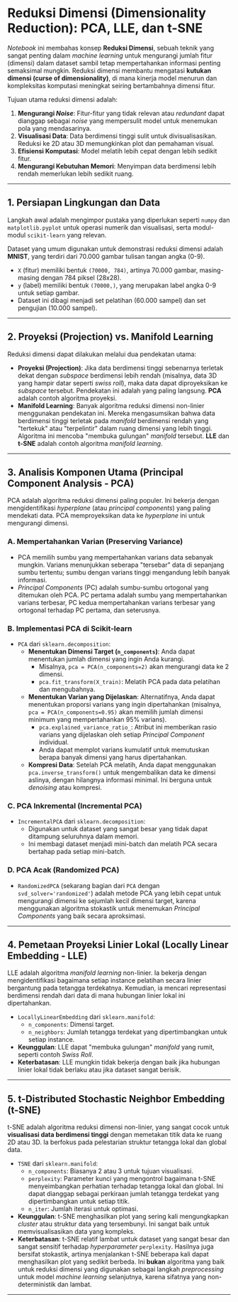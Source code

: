 # Reduksi Dimensi (Dimensionality Reduction): PCA, LLE, dan t-SNE

*Notebook* ini membahas konsep **Reduksi Dimensi**, sebuah teknik yang sangat penting dalam *machine learning* untuk mengurangi jumlah fitur (dimensi) dalam dataset sambil tetap mempertahankan informasi penting semaksimal mungkin. Reduksi dimensi membantu mengatasi **kutukan dimensi (curse of dimensionality)**, di mana kinerja model menurun dan kompleksitas komputasi meningkat seiring bertambahnya dimensi fitur.

Tujuan utama reduksi dimensi adalah:
1.  **Mengurangi *Noise***: Fitur-fitur yang tidak relevan atau *redundant* dapat dianggap sebagai *noise* yang mempersulit model untuk menemukan pola yang mendasarinya.
2.  **Visualisasi Data**: Data berdimensi tinggi sulit untuk divisualisasikan. Reduksi ke 2D atau 3D memungkinkan plot dan pemahaman visual.
3.  **Efisiensi Komputasi**: Model melatih lebih cepat dengan lebih sedikit fitur.
4.  **Mengurangi Kebutuhan Memori**: Menyimpan data berdimensi lebih rendah memerlukan lebih sedikit ruang.

---

## 1. Persiapan Lingkungan dan Data

Langkah awal adalah mengimpor pustaka yang diperlukan seperti `numpy` dan `matplotlib.pyplot` untuk operasi numerik dan visualisasi, serta modul-modul `scikit-learn` yang relevan.

Dataset yang umum digunakan untuk demonstrasi reduksi dimensi adalah **MNIST**, yang terdiri dari 70.000 gambar tulisan tangan angka (0-9).
* `X` (fitur) memiliki bentuk `(70000, 784)`, artinya 70.000 gambar, masing-masing dengan 784 piksel (28x28).
* `y` (label) memiliki bentuk `(70000,)`, yang merupakan label angka 0-9 untuk setiap gambar.
* Dataset ini dibagi menjadi set pelatihan (60.000 sampel) dan set pengujian (10.000 sampel).

---

## 2. Proyeksi (Projection) vs. Manifold Learning

Reduksi dimensi dapat dilakukan melalui dua pendekatan utama:

* **Proyeksi (Projection)**: Jika data berdimensi tinggi sebenarnya terletak dekat dengan *subspace* berdimensi lebih rendah (misalnya, data 3D yang hampir datar seperti *swiss roll*), maka data dapat diproyeksikan ke *subspace* tersebut. Pendekatan ini adalah yang paling langsung. **PCA** adalah contoh algoritma proyeksi.
* **Manifold Learning**: Banyak algoritma reduksi dimensi non-linier menggunakan pendekatan ini. Mereka mengasumsikan bahwa data berdimensi tinggi terletak pada *manifold* berdimensi rendah yang "tertekuk" atau "terpelintir" dalam ruang dimensi yang lebih tinggi. Algoritma ini mencoba "membuka gulungan" *manifold* tersebut. **LLE** dan **t-SNE** adalah contoh algoritma *manifold learning*.

---

## 3. Analisis Komponen Utama (Principal Component Analysis - PCA)

PCA adalah algoritma reduksi dimensi paling populer. Ini bekerja dengan mengidentifikasi *hyperplane* (atau *principal components*) yang paling mendekati data. PCA memproyeksikan data ke *hyperplane* ini untuk mengurangi dimensi.

### A. Mempertahankan Varian (Preserving Variance)

* PCA memilih sumbu yang mempertahankan varians data sebanyak mungkin. Varians menunjukkan seberapa "tersebar" data di sepanjang sumbu tertentu; sumbu dengan varians tinggi mengandung lebih banyak informasi.
* *Principal Components* (PC) adalah sumbu-sumbu ortogonal yang ditemukan oleh PCA. PC pertama adalah sumbu yang mempertahankan varians terbesar, PC kedua mempertahankan varians terbesar yang ortogonal terhadap PC pertama, dan seterusnya.

### B. Implementasi PCA di Scikit-learn

* `PCA` dari `sklearn.decomposition`:
    * **Menentukan Dimensi Target (`n_components`)**: Anda dapat menentukan jumlah dimensi yang ingin Anda kurangi.
        * Misalnya, `pca = PCA(n_components=2)` akan mengurangi data ke 2 dimensi.
        * `pca.fit_transform(X_train)`: Melatih PCA pada data pelatihan dan mengubahnya.
    * **Menentukan Varian yang Dijelaskan**: Alternatifnya, Anda dapat menentukan proporsi varians yang ingin dipertahankan (misalnya, `pca = PCA(n_components=0.95)` akan memilih jumlah dimensi minimum yang mempertahankan 95% varians).
        * `pca.explained_variance_ratio_`: Atribut ini memberikan rasio varians yang dijelaskan oleh setiap *Principal Component* individual.
        * Anda dapat memplot varians kumulatif untuk memutuskan berapa banyak dimensi yang harus dipertahankan.
    * **Kompresi Data**: Setelah PCA melatih, Anda dapat menggunakan `pca.inverse_transform()` untuk mengembalikan data ke dimensi aslinya, dengan hilangnya informasi minimal. Ini berguna untuk *denoising* atau kompresi.

### C. PCA Inkremental (Incremental PCA)

* `IncrementalPCA` dari `sklearn.decomposition`:
    * Digunakan untuk dataset yang sangat besar yang tidak dapat ditampung seluruhnya dalam memori.
    * Ini membagi dataset menjadi mini-batch dan melatih PCA secara bertahap pada setiap mini-batch.

### D. PCA Acak (Randomized PCA)

* `RandomizedPCA` (sekarang bagian dari `PCA` dengan `svd_solver='randomized'`) adalah metode PCA yang lebih cepat untuk mengurangi dimensi ke sejumlah kecil dimensi target, karena menggunakan algoritma stokastik untuk menemukan *Principal Components* yang baik secara aproksimasi.

---

## 4. Pemetaan Proyeksi Linier Lokal (Locally Linear Embedding - LLE)

LLE adalah algoritma *manifold learning* non-linier. Ia bekerja dengan mengidentifikasi bagaimana setiap instance pelatihan secara linier bergantung pada tetangga terdekatnya. Kemudian, ia mencari representasi berdimensi rendah dari data di mana hubungan linier lokal ini dipertahankan.

* `LocallyLinearEmbedding` dari `sklearn.manifold`:
    * `n_components`: Dimensi target.
    * `n_neighbors`: Jumlah tetangga terdekat yang dipertimbangkan untuk setiap instance.
* **Keunggulan**: LLE dapat "membuka gulungan" *manifold* yang rumit, seperti contoh *Swiss Roll*.
* **Keterbatasan**: LLE mungkin tidak bekerja dengan baik jika hubungan linier lokal tidak berlaku atau jika dataset sangat berisik.

---

## 5. t-Distributed Stochastic Neighbor Embedding (t-SNE)

t-SNE adalah algoritma reduksi dimensi non-linier, yang sangat cocok untuk **visualisasi data berdimensi tinggi** dengan memetakan titik data ke ruang 2D atau 3D. Ia berfokus pada pelestarian struktur tetangga lokal dan global data.

* `TSNE` dari `sklearn.manifold`:
    * `n_components`: Biasanya 2 atau 3 untuk tujuan visualisasi.
    * `perplexity`: Parameter kunci yang mengontrol bagaimana t-SNE menyeimbangkan perhatian terhadap tetangga lokal dan global. Ini dapat dianggap sebagai perkiraan jumlah tetangga terdekat yang dipertimbangkan untuk setiap titik.
    * `n_iter`: Jumlah iterasi untuk optimasi.
* **Keunggulan**: t-SNE menghasilkan plot yang sering kali mengungkapkan *cluster* atau struktur data yang tersembunyi. Ini sangat baik untuk memvisualisasikan data yang kompleks.
* **Keterbatasan**: t-SNE relatif lambat untuk dataset yang sangat besar dan sangat sensitif terhadap *hyperparameter* `perplexity`. Hasilnya juga bersifat stokastik, artinya menjalankan t-SNE beberapa kali dapat menghasilkan plot yang sedikit berbeda. Ini **bukan** algoritma yang baik untuk reduksi dimensi yang digunakan sebagai langkah *preprocessing* untuk model *machine learning* selanjutnya, karena sifatnya yang non-deterministik dan lambat.

---
